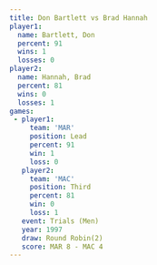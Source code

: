```yaml
---
title: Don Bartlett vs Brad Hannah
player1:             
  name: Bartlett, Don
  percent: 91        
  wins: 1            
  losses: 0          
player2:             
  name: Hannah, Brad 
  percent: 81        
  wins: 0            
  losses: 1          
games:
 - player1:        
     team: 'MAR'   
     position: Lead
     percent: 91   
     win: 1        
     loss: 0       
   player2:         
     team: 'MAC'    
     position: Third
     percent: 81    
     win: 0         
     loss: 1        
   event: Trials (Men) 
   year: 1997          
   draw: Round Robin(2)
   score: MAR 8 - MAC 4
---
```

